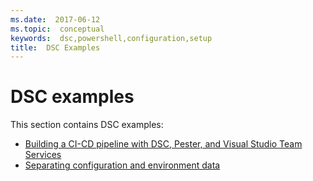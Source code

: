 ```yaml
---
ms.date:  2017-06-12
ms.topic:  conceptual
keywords:  dsc,powershell,configuration,setup
title:  DSC Examples
---
```


# DSC examples

This section contains DSC examples:

- [Building a CI-CD pipeline with DSC, Pester, and Visual Studio Team Services](dscCiCd.md)
- [Separating configuration and environment data](separatingEnvData.md)

